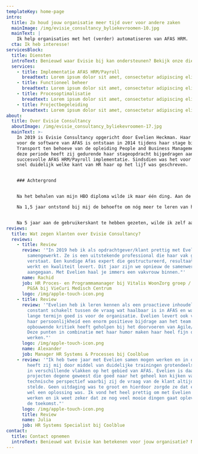 ```yaml
---
templateKey: home-page
intro:
  title: Zo houd jouw organisatie meer tijd over voor andere zaken
  mainImage: /img/evisie_consultancy_byliekevroomen-10.jpg
  mainText: |
    Ik help organisaties met het (verder) automatiseren van AFAS HRM. 
  cta: Ik heb interesse!
servicesBlock:
  title: Diensten
  introText: Benieuwd waar Evisie bij kan ondersteunen? Bekijk onze diensten!
  services:
    - title: Implementatie AFAS HRM/Payroll
      breadtext: Lorem ipsum dolor sit amet, consectetur adipiscing elit.
    - title: Functioneel beheer
      breadtext: Lorem ipsum dolor sit amet, consectetur adipiscing elit.
    - title: Procesoptimalisatie
      breadtext: Lorem ipsum dolor sit amet, consectetur adipiscing elit.
    - title: Projectbegeleiding
      breadtext: Lorem ipsum dolor sit amet, consectetur adipiscing elit.
about:
  title: Over Evisie Consultancy
  aboutImage: /img/evisie_consultancy_byliekevroomen-17.jpg
  mainText: >-
    In 2019 is Evisie Consultancy opgericht door Evelien Heckman. Haar passie
    voor de software van AFAS is ontstaan in 2014 tijdens haar stage bij Veolia
    Transport ten behoeve van de opleiding People and Business Management. In
    deze periode heeft zij gedurende haar stageopdracht bijgedragen aan een
    succesvolle AFAS HRM/Payroll implementatie. Sindsdien was het voor haar al
    snel duidelijk welke kant van HR haar op het lijf was geschreven. 


    ### Achtergrond


    Na het behalen van mijn HBO diploma wilde ik maar één ding. Aan de slag met AFAS! Ik ben mijn loopbaan begonnen als junior AFAS consultant bij een organisatie die de personele- en financiële administratie verzorgt voor besturen binnen het onderwijs. Daar heb ik de kans gekregen om, door middel van learning on the job, opgeleid te worden door twee AFAS experts. \

    Na 1,5 jaar ontstond bij mij de behoefte om nóg meer te leren van het softwarepakket, ik wilde verder kijken dan alleen de onderwijssector. Dat heeft ertoe doen leiden dat ik in 2017 ben verhuisd van Limburg naar Rotterdam om aan de slag te gaan als HR Systems Specialist bij Coolblue.


    Na 5 jaar aan de gebruikerskant te hebben gezeten, wilde ik zelf aan de slag om andere organisaties (verder) te helpen met AFAS. Inmiddels ben ik nu 1,5 jaar zelfstandig AFAS Specialist en krijg ik enorm veel energie van de diversiteit aan opdrachtgevers en opdrachten. Met mijn verleden als AFAS klant én mijn HR achtergrond, weet ik als geen ander dat het in de praktijk vaak nét even anders werkt. Ik ben daardoor in staat om continu te denken vanuit de klant en zal altijd aan de hand daarvan adviseren over welke oplossingen of keuzes goed zijn voor de organisatie, nu en in de toekomst.
reviews:
  title: Wat zegen klanten over Evisie Consultancy?
  reviews:
    - title: Review
      review: '"In 2019 heb ik als opdrachtgever/klant prettig met Evelien
        samengewerkt. Ze is een uitstekende professional die haar vak goed
        verstaat. Een kundige Afas expert die gestructureerd, resultaatgericht
        werkt en kwaliteit levert. Dit jaar zijn we opnieuw de samenwerking
        aangegaan. Met Evelien haal je immers een vakvrouw binnen."'
      name: Rachid
      job: HR Proces- en Programmamanager bij Vitalis WoonZorg groep / Voormalig Hoofd
        P&SA bij VieCuri Medisch Centrum
      logo: /img/apple-touch-icon.png
    - title: Review
      review: '"Evelien heb ik leren kennen als een proactieve inhoudelijk expert die
        constant schakelt tussen de vraag wat haalbaar is in AFAS en wat op
        lange termijn goed is voor de organisatie. Evelien levert ook vanuit
        haar persoonlijkheid een enorm positieve bijdrage aan het team. De
        opbouwende kritiek heeft geholpen bij het doorvoeren van Agile/Scrum.
        Deze punten in combinatie met haar humor maken haar heel fijn om mee te
        werken."'
      logo: /img/apple-touch-icon.png
      name: Alexander
      job: Manager HR Systems & Processes bij Coolblue
    - review: '"Ik heb twee jaar met Evelien samen mogen werken en in die twee jaar
        heeft zij mij door middel van duidelijke trainingen grotendeels opgeleid
        in verschillende vlakken op het gebied van AFAS. Evelien is daarnaast in
        projecten degene geweest die goed naar het geheel kon kijken vanuit het
        technische perspectief waarbij zij de vraag van de klant altijd voorop
        stelde. Geen uitdaging was te groot en hierdoor zorgde ze dat er altijd
        wel een oplossing was. Ik vond het heel prettig om met Evelien samen te
        werken en ik weet zeker dat ze nog veel mooie dingen gaat opleveren in
        de toekomst."'
      logo: /img/apple-touch-icon.png
      title: Review
      name: Julia
      job: HR Systems Specialist bij Coolblue
contact:
  title: Contact opnemen
  introText: Benieuwd wat Evisie kan betekenen voor jouw organisatie? Neem dan contact op.
---
```


